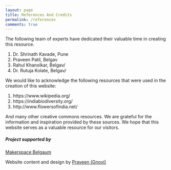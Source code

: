 ```yaml
---
layout: page
title: References And Credits
permalink: /references
comments: true
---
```


<div class="row justify-content-between">
<div class="col-md-8 pr-5">


<p>The following team of experts have dedicated their valuable time in creating this resource.
<ol>
  <li>Dr. Shrinath Kavade, Pune</li>
  <li>Praveen Patil, Belgav</li>
  <li>Rahul Khanolkar, Belgav/</li>
  <li>Dr. Rutuja Kolate, Belgav/</li>
	
  </ol>
</p> 	
	
	
<p>We would like to acknowledge the following resources that were used in the creation of this website:
<ol>
  <li>https://www.wikipedia.org/</li>
  <li>https://indiabiodiversity.org/</li>
  <li>http://www.flowersofindia.net/</li>
  </ol>
	And many other creative commons resources.
	We are grateful for the information and inspiration provided by these sources. 
	We hope that this website serves as a valuable resource for our visitors.</p> 




</div>

<div class="col-md-4">

<div class="sticky-top sticky-top-80">
<h5>Project supported by </h5>
<P> <a target="_blank" href="http://makerspacebgm.in/">Makerspace Belgaum</a></p>

<p>Website content and design by <a target="_blank" href="http://www.gnovi.in/sample-page/">Praveen (Gnovi) </a> </p>

</div>
</div>
</div>

